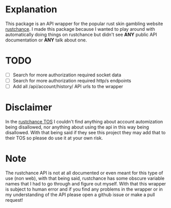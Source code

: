 # Explanation

This package is an API wrapper for the popular rust skin gambling website [rustchance](https://rustchance.com). I made this package because I wanted to play around with automatically doing things on rustchance but didn't see **ANY** public API documentation or **ANY** talk about one.

# TODO

- [ ] Search for more authorization required socket data
- [ ] Search for more authorization required http/s endpoints
- [ ] Add all /api/account/history/ API urls to the wrapper

# Disclaimer

In the [rustchance TOS](https://rustchance.com/page/tos) I couldn't find anything about account automization being disallowed, nor anything about using the api in this way being disallowed. With that being said if they see this project they may add that to their TOS so please do use it at your own risk.

# Note

The rustchance API is not at all documented or even meant for this type of use (non web), with that being said, rustchance has some obscure variable names that I had to go through and figure out myself. With that this wrapper is subject to human error and if you find any problems in the wrapper or in my understanding of the API please open a github issue or make a pull request!
